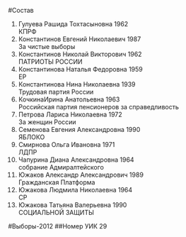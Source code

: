#Состав
1. Гулуева Рашида Тохтасыновна 1962   
    КПРФ
2. Константинов Евгений Николаевич 1987   
    За чистые выборы
3. Константинов Николай Викторович 1962   
    ПАТРИОТЫ РОССИИ
4. Константинова Наталья Федоровна 1959   
    ЕР
5. Константинова Нина Николаевна 1939   
    Трудовая партия России
6. КочкинаИрина Анатольевна 1963   
    Российская партия пенсионеров за справедливость
7. Петрова Лариса Николаевна 1972   
    За женщин России
8. Семенова Евгения Александровна 1990   
    ЯБЛОКО
9. Смирнова Ольга Ивановна 1971   
    ЛДПР
10. Чапурина Диана Александровна 1964   
    собрание Адмиралтейского
11. Южаков Александр Александрович 1989   
    Гражданская Платформа
12. Южакова Людмила Николаевна 1964   
    СР
13. Южакова Татьяна Валерьевна 1990   
    СОЦИАЛЬНОЙ ЗАЩИТЫ

#Выборы-2012
##Номер УИК
29